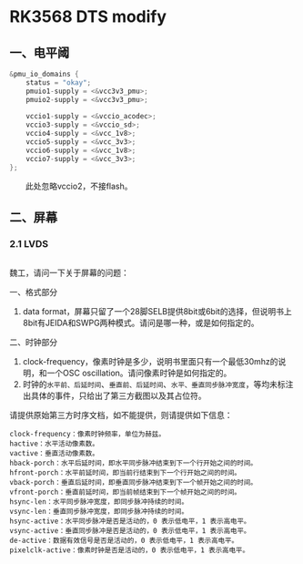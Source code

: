 # RK3568 DTS modify

## 一、电平阈

```c
&pmu_io_domains {
	status = "okay";
	pmuio1-supply = <&vcc3v3_pmu>;
	pmuio2-supply = <&vcc3v3_pmu>;
    
	vccio1-supply = <&vccio_acodec>;
	vccio3-supply = <&vccio_sd>;
	vccio4-supply = <&vcc_1v8>;
	vccio5-supply = <&vcc_3v3>;
	vccio6-supply = <&vcc_1v8>;
	vccio7-supply = <&vcc_3v3>;
};
```

&emsp;&emsp;此处忽略vccio2，不接flash。

## 二、屏幕

### 2.1 LVDS

```c

```

魏工，请问一下关于屏幕的问题：

一、格式部分
1. data format，屏幕只留了一个28脚SELB提供8bit或6bit的选择，但说明书上8bit有JEIDA和SWPG两种模式。请问是哪一种，或是如何指定的。

二、时钟部分
1. clock-frequency，像素时钟是多少，说明书里面只有一个最低30mhz的说明，和一个OSC oscillation。请问像素时钟是如何指定的。
2. 时钟的`水平前、后延时间`、`垂直前、后延时间`、`水平、垂直同步脉冲宽度`，等均未标注出具体的事件，只给出了第三方截图以及其占位符。

请提供原始第三方时序文档，如不能提供，则请提供如下信息：

```
clock-frequency：像素时钟频率，单位为赫兹。
hactive：水平活动像素数。
vactive：垂直活动像素数。
hback-porch：水平后延时间，即水平同步脉冲结束到下一个行开始之间的时间。
hfront-porch：水平前延时间，即当前行结束到下一个行开始之间的时间。
vback-porch：垂直后延时间，即垂直同步脉冲结束到下一个帧开始之间的时间。
vfront-porch：垂直前延时间，即当前帧结束到下一个帧开始之间的时间。
hsync-len：水平同步脉冲宽度，即同步脉冲持续的时间。
vsync-len：垂直同步脉冲宽度，即同步脉冲持续的时间。
hsync-active：水平同步脉冲是否是活动的，0 表示低电平，1 表示高电平。
vsync-active：垂直同步脉冲是否是活动的，0 表示低电平，1 表示高电平。
de-active：数据有效信号是否是活动的，0 表示低电平，1 表示高电平。
pixelclk-active：像素时钟是否是活动的，0 表示低电平，1 表示高电平。
```